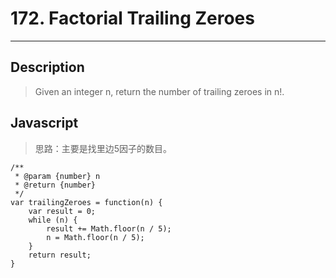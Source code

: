# 172. Factorial Trailing Zeroes

---

## Description

> Given an integer n, return the number of trailing zeroes in n!.

## Javascript

> 思路：主要是找里边5因子的数目。
```
/**
 * @param {number} n
 * @return {number}
 */
var trailingZeroes = function(n) {
    var result = 0;
    while (n) {
        result += Math.floor(n / 5);
        n = Math.floor(n / 5);
    }
    return result;
}
```
